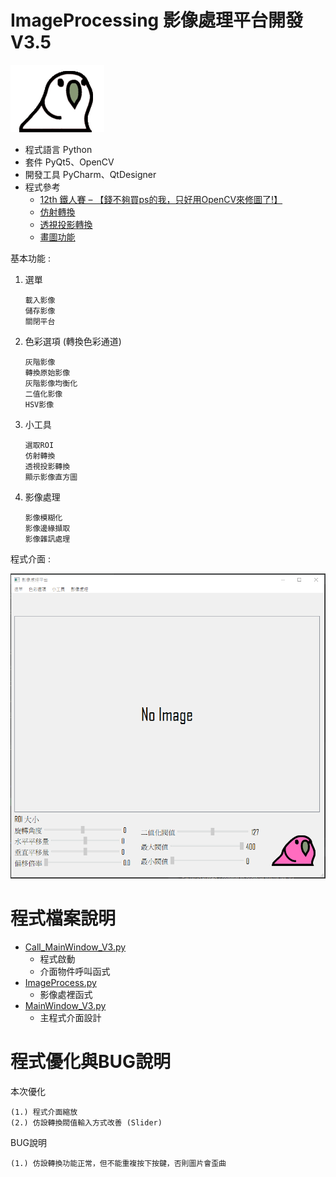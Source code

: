 # ImageProcessing 影像處理平台開發 V3.5

   ![partybird](https://github.com/Night2155/ImageProcessing/blob/HOMEWORK_V2/image/PartyBird.gif)
+ 程式語言 Python
+ 套件 PyQt5、OpenCV
+ 開發工具 PyCharm、QtDesigner
+ 程式參考
   + [12th 鐵人賽 – 【錢不夠買ps的我，只好用OpenCV來修圖了!】](https://www.wongwonggoods.com/category/portfolio/12th_ironman/)
   + [仿射轉換](https://blog.csdn.net/liuweiyuxiang/article/details/82799999)
   + [透視投影轉換](https://blog.csdn.net/guduruyu/article/details/72518340)
   + [畫圖功能](https://www.pythonguis.com/tutorials/bitmap-graphics/)

基本功能 : 

1. 選單
    ```
    載入影像 
    儲存影像
    關閉平台
    ```
2. 色彩選項 (轉換色彩通道)
    ```
    灰階影像
    轉換原始影像
    灰階影像均衡化
    二值化影像
    HSV影像
    ```
3. 小工具
    ```
    選取ROI
    仿射轉換
    透視投影轉換
    顯示影像直方圖
    ```
4. 影像處理
    ```
    影像模糊化
    影像邊緣擷取
    影像雜訊處理
    ```
程式介面 :

 ![interface](https://github.com/Night2155/ImageProcessing/blob/HOMEWORK_V3/image/interface_v3.png)

# 程式檔案說明
   +  [Call_MainWindow_V3.py](https://github.com/Night2155/ImageProcessing/blob/HOMEWORK_V3/Call_MainWindow_V3.py)
      + 程式啟動
      + 介面物件呼叫函式
   +  [ImageProcess.py](https://github.com/Night2155/ImageProcessing/blob/HOMEWORK_V3/ImageProcess.py)
      + 影像處裡函式
   +  [MainWindow_V3.py](https://github.com/Night2155/ImageProcessing/blob/HOMEWORK_V3/MainWindow_V3.py)
      + 主程式介面設計

# 程式優化與BUG說明

本次優化
```
(1.) 程式介面縮放
(2.) 仿設轉換閥值輸入方式改善 (Slider)
```
BUG說明
```
(1.) 仿設轉換功能正常，但不能重複按下按鍵，否則圖片會歪曲
```
